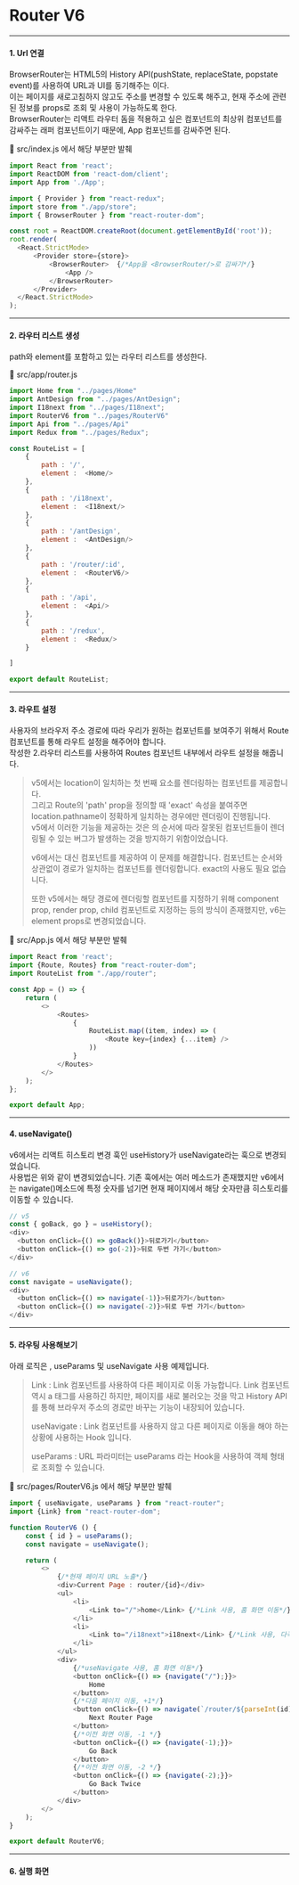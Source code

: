 # Router V6 
***

#### 1. Url 연결

BrowserRouter는 HTML5의 History API(pushState, replaceState, popstate event)를 사용하여 URL과 UI를 동기해주는 <Router>이다.   
이는 페이지를 새로고침하지 않고도 주소를 변경할 수 있도록 해주고, 현재 주소에 관련된 정보를 props로 조회 및 사용이 가능하도록 한다.   
BrowserRouter는 리액트 라우터 돔을 적용하고 싶은 컴포넌트의 최상위 컴포넌트를 감싸주는 래퍼 컴포넌트이기 때문에, App 컴포넌트를 감싸주면 된다.   

📂 src/index.js 에서 해당 부분만 발췌

```javascript
import React from 'react';
import ReactDOM from 'react-dom/client';
import App from './App';

import { Provider } from "react-redux";
import store from "./app/store";
import { BrowserRouter } from "react-router-dom";

const root = ReactDOM.createRoot(document.getElementById('root'));
root.render(
  <React.StrictMode>
      <Provider store={store}>
          <BrowserRouter>  {/*App을 <BrowserRouter/>로 감싸기*/}
              <App />
          </BrowserRouter>
      </Provider>
  </React.StrictMode>
);
```
***

#### 2. 라우터 리스트 생성

path와 element를 포함하고 있는 라우터 리스트를 생성한다.

📂 src/app/router.js

```javascript
import Home from "../pages/Home"
import AntDesign from "../pages/AntDesign";
import I18next from "../pages/I18next";
import RouterV6 from "../pages/RouterV6"
import Api from "../pages/Api"
import Redux from "../pages/Redux";

const RouteList = [
    {
        path : '/',
        element :  <Home/>
    },
    {
        path : '/i18next',
        element :  <I18next/>
    },
    {
        path : '/antDesign',
        element :  <AntDesign/>
    },
    {
        path : '/router/:id',
        element :  <RouterV6/>
    },
    {
        path : '/api',
        element :  <Api/>
    },
    {
        path : '/redux',
        element :  <Redux/>
    }

]

export default RouteList;
```
***

#### 3. 라우트 설정

사용자의 브라우저 주소 경로에 따라 우리가 원하는 컴포넌트를 보여주기 위해서 Route 컴포넌트를 통해 라우트 설정을 해주어야 합니다.   
작성한 2.라우터 리스트를 사용하여 Routes 컴포넌트 내부에서 라우트 설정을 해줍니다.

> v5에서는 location이 일치하는 첫 번째 <Route>요소를 렌더링하는 <Switch> 컴포넌트를 제공합니다.   
> 그리고 Route의 'path' prop을 정의할 때 'exact' 속성을 붙여주면 location.pathname이 정확하게 일치하는 경우에만 렌더링이 진행됩니다.   
> v5에서 이러한 기능을 제공하는 것은 <Route>의 순서에 따라 잘못된 컴포넌트들이 렌더링될 수 있는 버그가 발생하는 것을 방지하기 위함이었습니다.
>
> v6에서는 <Switch> 대신 <Routes> 컴포넌트를 제공하여 이 문제를 해결합니다. <Routes> 컴포넌트는 <Route> 순서와 상관없이 경로가 일치하는 컴포넌트를 렌더링합니다. exact의 사용도 필요 없습니다.
>
> 또한 v5에서는 해당 경로에 렌더링할 컴포넌트를 지정하기 위해 component prop, render prop, child 컴포넌트로 지정하는 등의 방식이 존재했지만, v6는 element props로 변경되었습니다.

📂 src/App.js 에서 해당 부분만 발췌

```javascript
import React from 'react';
import {Route, Routes} from "react-router-dom";
import RouteList from "./app/router";

const App = () => {
    return (
        <>
            <Routes>
                {
                    RouteList.map((item, index) => (
                        <Route key={index} {...item} />
                    ))
                }
            </Routes>
        </>
    );
};

export default App;
```
***

#### 4. useNavigate()

v6에서는 리액트 히스토리 변경 훅인 useHistory가 useNavigate라는 훅으로 변경되었습니다.    
사용법은 위와 같이 변경되었습니다. 기존 훅에서는 여러 메소드가 존재했지만 v6에서는 navigate()메소드에 특정 숫자를 넘기면 현재 페이지에서 해당 숫자만큼 히스토리를 이동할 수 있습니다.

```javascript
// v5
const { goBack, go } = useHistory();
<div>
  <button onClick={() => goBack()}>뒤로가기</button>
  <button onClick={() => go(-2)}>뒤로 두번 가기</button>
</div>

// v6
const navigate = useNavigate();
<div>
  <button onClick={() => navigate(-1)}>뒤로가기</button>
  <button onClick={() => navigate(-2)}>뒤로 두번 가기</button>
</div>
```
***

#### 5. 라우팅 사용해보기

아래 로직은 <Link> , useParams 및 useNavigate 사용 예제입니다.

> Link : Link 컴포넌트를 사용하여 다른 페이지로 이동 가능합니다. Link 컴포넌트 역시 a 태그를 사용하긴 하지만, 페이지를 새로 불러오는 것을 막고 History API를 통해 브라우저 주소의 경로만 바꾸는 기능이 내장되어 있습니다.   
>
> useNavigate :  Link 컴포넌트를 사용하지 않고 다른 페이지로 이동을 해야 하는 상황에 사용하는 Hook 입니다.   
> 
> useParams : URL 파라미터는 useParams 라는 Hook을 사용하여 객체 형태로 조회할 수 있습니다.

📂 src/pages/RouterV6.js 에서 해당 부분만 발췌

```javascript
import { useNavigate, useParams } from "react-router";
import {Link} from "react-router-dom";

function RouterV6 () {
    const { id } = useParams();
    const navigate = useNavigate();

    return (
        <>
            {/*현재 페이지 URL 노출*/}
            <div>Current Page : router/{id}</div>
            <ul>
                <li>
                    <Link to="/">home</Link> {/*Link 사용, 홈 화면 이동*/}
                </li>
                <li>
                    <Link to="/i18next">i18next</Link> {/*Link 사용, 다국어 화면 이동*/}
                </li>
            </ul>
            <div>
                {/*useNavigate 사용, 홈 화면 이동*/}
                <button onClick={() => {navigate("/");}}>
                    Home
                </button>
                {/*다음 페이지 이동, +1*/}
                <button onClick={() => navigate(`/router/${parseInt(id) + 1}`)}>
                    Next Router Page
                </button>
                {/*이전 화면 이동, -1 */}
                <button onClick={() => {navigate(-1);}}>
                    Go Back
                </button>
                {/*이전 화면 이동, -2 */}
                <button onClick={() => {navigate(-2);}}>
                    Go Back Twice
                </button>
            </div>
        </>
    );
}

export default RouterV6;
```
***

#### 6. 실행 화면
